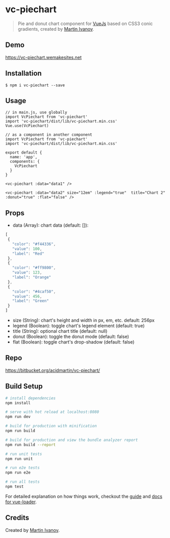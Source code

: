 # vc-piechart

> Pie and donut chart component for [VueJs](https://vuejs.org/) based on CSS3 conic gradients, created by [Martin Ivanov](https://wemakesites.net).

## Demo

https://vc-piechart.wemakesites.net

## Installation

``
$ npm i vc-piechart --save
``

## Usage

```
// in main.js, use globally
import VcPiechart from 'vc-piechart'
import 'vc-piechart/dist/lib/vc-piechart.min.css'
Vue.use(VcPiechart)

// as a component in another component
import VcPiechart from 'vc-piechart'
import 'vc-piechart/dist/lib/vc-piechart.min.css'

export default {
  name: 'app',
  components: {
    VcPiechart
  }
}
```

```
<vc-piechart :data="data1" />
```

```
<vc-piechart :data="data2" size="12em" :legend="true"  title="Chart 2" :donut="true" :flat="false" />
```

## Props

 - data (Array): chart data (default: []):
 ```javascript
[
  {
    "color": "#f44336",
    "value": 100,
    "label": "Red"
  },
  {
    "color": "#ff9800",
    "value": 123,
    "label": "Orange"
  },
  {
    "color": "#4caf50",
    "value": 456,
    "label": "Green"
  }
]
```
 - size (String): chart's height and width in px, em, etc. default: 256px
 - legend (Boolean): toggle chart's legend element (default: true)
 - title (String): optional chart title (default: null)
 - donut (Boolean): toggle the donut mode (default: false)
 - flat (Boolean): toggle chart's drop-shadow (default: false)

## Repo

https://bitbucket.org/acidmartin/vc-piechart/

## Build Setup

``` bash
# install dependencies
npm install

# serve with hot reload at localhost:8080
npm run dev

# build for production with minification
npm run build

# build for production and view the bundle analyzer report
npm run build --report

# run unit tests
npm run unit

# run e2e tests
npm run e2e

# run all tests
npm test
```

For detailed explanation on how things work, checkout the [guide](http://vuejs-templates.github.io/webpack/) and [docs for vue-loader](http://vuejs.github.io/vue-loader).

## Credits

Created by [Martin Ivanov](https://wemakesites.net).